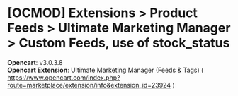 # [OCMOD] Extensions > Product Feeds > Ultimate Marketing Manager > Custom Feeds, use of stock_status

**Opencart**: v3.0.3.8  
**Opencart Extension**: Ultimate Marketing Manager (Feeds & Tags) ( https://www.opencart.com/index.php?route=marketplace/extension/info&extension_id=23924 )  
